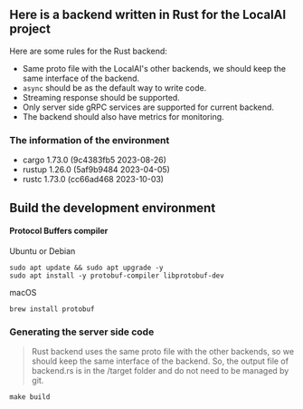 ## Here is a backend written in Rust for the LocalAI project

Here are some rules for the Rust backend:
* Same proto file with the LocalAI's other backends, we should keep the same interface of the backend.
* `async` should be as the default way to write code.
* Streaming response should be supported.
* Only server side gRPC services are supported for current backend.
* The backend should also have metrics for monitoring.


### The information of the environment

* cargo 1.73.0 (9c4383fb5 2023-08-26)
* rustup 1.26.0 (5af9b9484 2023-04-05)
* rustc 1.73.0 (cc66ad468 2023-10-03)

## Build the development environment

#### Protocol Buffers compiler

Ubuntu or Debian

```
sudo apt update && sudo apt upgrade -y
sudo apt install -y protobuf-compiler libprotobuf-dev
```

macOS
```
brew install protobuf
```

### Generating the server side code

> Rust backend uses the same proto file with the other backends, so we should keep the same interface of the backend. So, the output file of backend.rs is in the /target folder and do not need to be managed by git.

```
make build
```